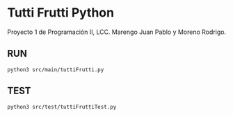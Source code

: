 # Tutti Frutti Python

Proyecto 1 de Programación II, LCC.
Marengo Juan Pablo y Moreno Rodrigo.

## RUN

`python3 src/main/tuttiFrutti.py`

## TEST

`python3 src/test/tuttiFruttiTest.py`